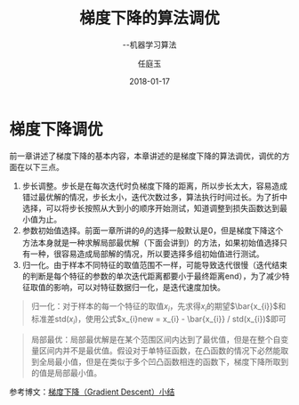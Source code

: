 ﻿---
layout: post
title:      "梯度下降的算法调优"
subtitle:   "--机器学习算法"
date:       2018-01-17
author:     "任庭玉"
catalog: true
tags:
    - 机器学习
    - 算法
comments: true
excerpt: 梯度下降法的作用：我们在进行算法的模型参数调优时，其实就是要做到损失函数最小化，梯度下降就是要解决损失函数最小化的问题。求解同类问题的方法还有最小二乘法。讲解梯度下降法需要了解以下概念...
imgPath: "#"
---

# 梯度下降调优

前一章讲述了梯度下降的基本内容，本章讲述的是梯度下降的算法调优，调优的方面在以下三点。

 1. 步长调整。步长是在每次迭代时负梯度下降的距离，所以步长太大，容易造成错过最优解的情况，步长太小，迭代次数过多，算法执行时间过长。为了折中选择，可以将步长按照从大到小的顺序开始测试，知道调整到损失函数达到最小值为止。
 2. 参数初始值选择。前面一章所讲的$\theta_{i}$的选择一般默认是0，但是梯度下降这个方法本身就是一种求解局部最优解（下面会讲到）的方法，如果初始值选择只有一种，很容易造成局部解的情况，所以要选择多组初始值进行测试。
 3. 归一化。由于样本不同特征的取值范围不一样，可能导致迭代很慢（迭代结束的判断是每个特征的参数的单次迭代距离都要小于最终距离end），为了减少特征取值的影响，可以对特征数据归一化，是迭代速度加快。

> 归一化：对于样本的每一个特征的取值$x_{i}$，先求得$x_{i}$的期望$\bar{x_{i}}$和标准差std($x_{i}$)，使用公式$x_{i}new = x_{i} - \bar{x_{i}} / std(x_{i})$即可

> 局部最优：局部最优解是在某个范围区间内达到了最优值，但是在整个自变量区间内并不是最优值。假设对于单特征函数，在凸函数的情况下必然能取到全局最小值，但是在类似于多个凹凸函数相连的函数下，梯度下降所取到的值是局部最小值。

参考博文：[梯度下降（Gradient Descent）小结][1]


  [1]: https://www.cnblogs.com/pinard/p/5970503.html